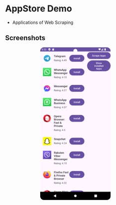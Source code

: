 # AppStore Demo

- Applications of Web Scraping

## Screenshots

<p align="center">
  <img src="https://github.com/Akash616/AppStoreDemo/blob/master/img.png" alt="splash_screen" width="45%" style="margin-right: 10%;">
</p>
